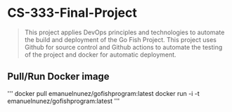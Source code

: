 # CS-333-Final-Project
> This project applies DevOps principles and technologies to automate the build and deployment of the Go Fish Project. This project uses Github for source control and Github actions to automate the testing of the project and docker for automatic deployment. 

## Pull/Run Docker image
'''
docker pull emanuelnunez/gofishprogram:latest
docker run -i -t emanuelnunez/gofishprogram:latest
'''
